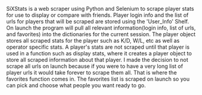 SiXStats is a web scraper using Python and Selenium to scrape player stats for use to display or compare with friends. 
Player login info and the list of urls for players that will be scraped are stored using the 'User_Info' Shelf. On launch the program will pull all relevant information(login info, list of urls, and favorites) into the dictionaries for the current session. The player object stores all scraped stats for the player such as K/D, W/L, etc as well as operator specific stats. A player's stats are not scraped until that player is used in a function such as display stats, where it creates a player object to store all scraped information about that player. I made the decision to not scrape all urls on launch because if you were to have a very long list of player urls it would take forever to scrape them all. That is where the favorites function comes in. The favorites list is scraped on launch so you can pick and choose what people you want ready to go. 
